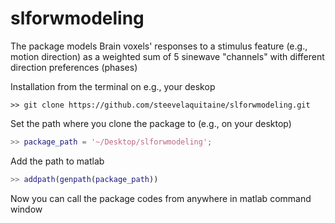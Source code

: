 # slforwmodeling
The package models Brain voxels' responses to a stimulus feature (e.g., motion direction) as a weighted sum of 5 sinewave "channels" with different direction preferences (phases)


Installation from the terminal on e.g., your deskop

``` linux
>> git clone https://github.com/steevelaquitaine/slforwmodeling.git
```

Set the path where you clone the package to (e.g., on your desktop)  
``` matlab
>> package_path = '~/Desktop/slforwmodeling';
```

Add the path to matlab
``` matlab
>> addpath(genpath(package_path))
```
Now you can call the package codes from anywhere in matlab command window
